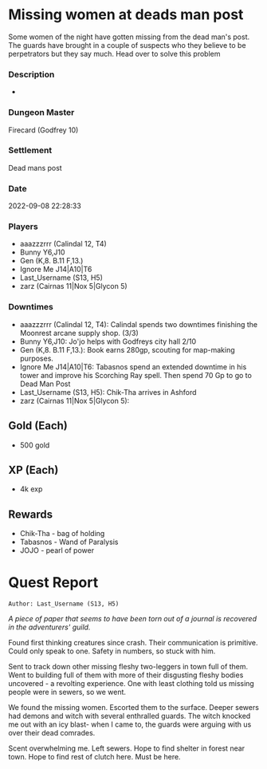 # Missing women at deads man post
Some women of the night have gotten missing from the dead man's post. The guards have brought in a couple of suspects who they believe to be perpetrators but they say much. Head over to solve this problem
### Description
-
### Dungeon Master
Firecard (Godfrey 10)
### Settlement
Dead mans post
### Date
2022-09-08 22:28:33
### Players
* aaazzzrrr (Calindal 12, T4)
* Bunny Y6,J10
* Gen (K,8. B.11 F,13.)
* Ignore Me J14|A10|T6
* Last_Username (S13, H5)
* zarz (Cairnas 11|Nox 5|Glycon 5)
### Downtimes
* aaazzzrrr (Calindal 12, T4): Calindal spends two downtimes finishing the Moonrest arcane supply shop. (3/3)
* Bunny Y6,J10: Jo'jo helps with Godfreys city hall 2/10
* Gen (K,8. B.11 F,13.): Book earns 280gp, scouting for map-making purposes.
* Ignore Me J14|A10|T6: Tabasnos spend an extended downtime in his tower and improve his Scorching Ray spell. Then spend 70 Gp to go to Dead Man Post
* Last_Username (S13, H5): Chik-Tha arrives in Ashford
* zarz (Cairnas 11|Nox 5|Glycon 5): 
## Gold (Each)
* 500 gold
## XP (Each)
* 4k exp
## Rewards
* Chik-Tha - bag of holding
* Tabasnos -  Wand of Paralysis 
* JOJO - pearl of power
# Quest Report
`Author: Last_Username (S13, H5)`


*A piece of paper that seems to have been torn out of a journal is recovered in the adventurers' guild.*

Found first thinking creatures since crash.  Their communication is primitive.  Could only speak to one.  Safety in numbers, so stuck with him.  

Sent to track down other missing fleshy two-leggers in town full of them.  Went to building full of them with more of their disgusting fleshy bodies uncovered - a revolting experience.  One with least clothing told us missing people were in sewers, so we went.

We found the missing women.  Escorted them to the surface.  Deeper sewers had demons and  witch with several enthralled guards. The witch knocked me out with an icy blast- when I came to, the guards were arguing with us over their dead comrades.  

Scent overwhelming me.  Left sewers. Hope to find shelter in forest near town.  Hope to find rest of clutch here.  Must be here.